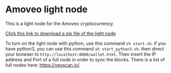 Amoveo light node
========

This is a light node for the Amoveo cryptocurrency.

[Click this link to download a zip file of the light node](https://github.com/zack-bitcoin/light-node-amoveo/archive/master.zip)

To turn on the light node with python, use this command `sh start.sh`.
if you have python3, you can use this command `sh start_python3.sh`.
then direct your browser to `http://localhost:8080/wallet.html`. Then insert the IP address and Port of a full node in order to sync the blocks. There is a list of full nodes here: https://veoscan.io/

